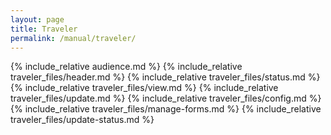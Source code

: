 ```yaml
---
layout: page
title: Traveler
permalink: /manual/traveler/
---
```

{% include_relative audience.md %}
{% include_relative traveler_files/header.md %}
{% include_relative traveler_files/status.md %}
{% include_relative traveler_files/view.md %}
{% include_relative traveler_files/update.md %}
{% include_relative traveler_files/config.md %}
{% include_relative traveler_files/manage-forms.md %}
{% include_relative traveler_files/update-status.md %}
